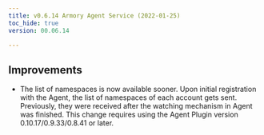 ```yaml
---
title: v0.6.14 Armory Agent Service (2022-01-25)
toc_hide: true
version: 00.06.14

---
```


## Improvements

* The list of namespaces is now available sooner. Upon initial registration with the Agent, the list of namespaces of each account gets sent. Previously, they were received after the watching mechanism in Agent was finished. This change requires using the Agent Plugin version 0.10.17/0.9.33/0.8.41 or later.


